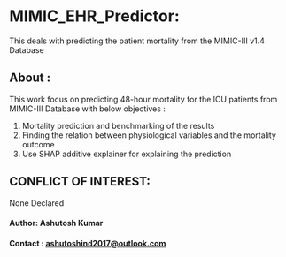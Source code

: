 # MIMIC_EHR_Predictor:
This deals with predicting the patient mortality from the MIMIC-III v1.4 Database 

## About :  
This work focus on predicting 48-hour mortality for the ICU patients from MIMIC-III Database with below objectives :
1. Mortality prediction and benchmarking of the results 
2. Finding the relation between physiological variables and the mortality outcome
3. Use SHAP additive explainer for explaining the prediction


## CONFLICT OF INTEREST:  
None Declared  

#### Author: Ashutosh Kumar
#### Contact : ashutoshind2017@outlook.com
